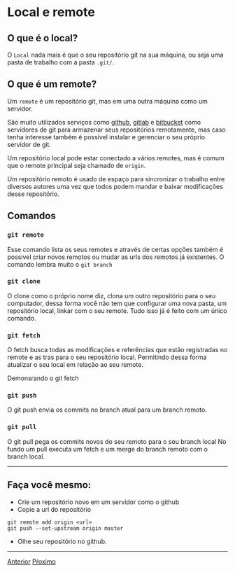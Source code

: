 # Local e remote

## O que é o **local**? 

O `Local` nada mais é que o seu repositório git na sua máquina, ou seja
uma pasta de trabalho com a pasta `.git/`.

## O que é um **remote**? 

Um `remote` é um repositório git, mas em uma outra máquina como um servidor.

São muito utilizados serviços como [github](https://github.com/), 
[gitlab](https://gitlab.com/) e [bitbucket](https://bitbucket.org/) como 
servidores de git para armazenar seus repositórios remotamente, mas caso
tenha interesse também é possível instalar e gerenciar o seu próprio servidor
de git.

Um repositório local pode estar conectado a vários remotes, mas é comum que o
remote principal seja chamado de `origin`.

Um repositório remoto é usado de espaço para sincronizar o trabalho entre diversos
autores uma vez que todos podem mandar e baixar modificações desse repositório.

## Comandos

### `git remote`

Esse comando lista os seus remotes e através de certas opções também é possivel
criar novos remotos ou mudar as urls dos remotos já existentes. O comando lembra
muito o `git branch`

### `git clone`

O clone como o próprio nome diz, clona um outro repositório para o seu computador, dessa
forma você não tem que configurar uma nova pasta, um repositório local, linkar com
o seu remote. Tudo isso já é feito com um único comando.

### `git fetch`

O fetch busca todas as modificações e referências que estão registradas no remote
e as tras para o seu repositório local. Permitindo dessa forma atualizar o seu local
em relação ao seu remote.

Demonsrando o git fetch

### `git push`

O git push envia os commits no branch atual para um branch remoto.

### `git pull`

O git pull pega os commits novos do seu remoto para o seu branch local
No fundo um pull executa um fetch e um merge do branch remoto com o branch local.

---

## Faça você mesmo:

- Crie um repositório novo em um servidor como o github
- Copie a url do repositório

```
git remote add origin <url>
git push --set-upstream origin master

```

- Olhe seu repositório no github.

---

[Anterior](merge-rebase.md)
[Pŕoximo](saber-mais.md)

